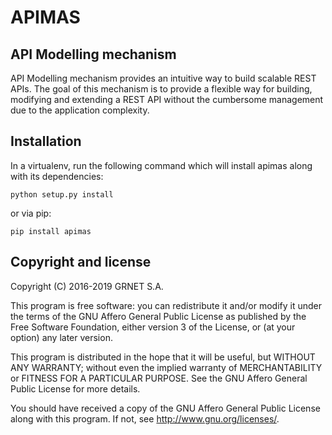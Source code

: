 APIMAS
=====

API Modelling mechanism
-----------------------

API Modelling mechanism provides an intuitive way to build scalable
REST APIs. The goal of this mechanism is to provide a flexible way
for building, modifying and extending a REST API without the
cumbersome management due to the application complexity.


## Installation

In a virtualenv, run the following command which will install apimas
along with its dependencies:

```
python setup.py install
```

or via pip:
```
pip install apimas
```


Copyright and license
---------------------

Copyright (C) 2016-2019 GRNET S.A.

This program is free software: you can redistribute it and/or modify
it under the terms of the GNU Affero General Public License as
published by the Free Software Foundation, either version 3 of the
License, or (at your option) any later version.

This program is distributed in the hope that it will be useful,
but WITHOUT ANY WARRANTY; without even the implied warranty of
MERCHANTABILITY or FITNESS FOR A PARTICULAR PURPOSE.  See the
GNU Affero General Public License for more details.

You should have received a copy of the GNU Affero General Public License
along with this program.  If not, see <http://www.gnu.org/licenses/>.
